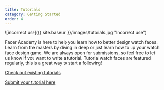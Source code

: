 ```yaml
---
title: Tutorials
category: Getting Started
order: 4
---
```


![incorrect use]({{ site.baseurl }}/images/tutorials.jpg "Incorrect use")

Facer Academy is here to help you learn how to better design watch faces. Learn from the masters by diving in deep or just learn how to up your watch face design game. We are always open for submissions, so feel free to let us know if you want to write a tutorial. Tutorial watch faces are featured regularly, this is a great way to start a following!

[Check out existing tutorials](https://news.facer.io/tutorials/home)

[Submit your tutorial here](http://community.facer.io/t/how-to-submit-a-tutorial/12914)